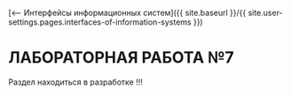 [⟵ Интерфейсы информационных систем]({{ site.baseurl }}/{{ site.user-settings.pages.interfaces-of-information-systems }})

# ЛАБОРАТОРНАЯ РАБОТА №7

Раздел находиться в разработке !!!
